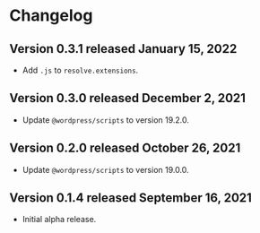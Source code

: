 # Changelog

## Version 0.3.1 released January 15, 2022

- Add `.js` to `resolve.extensions`.
## Version 0.3.0 released December 2, 2021

- Update `@wordpress/scripts` to version 19.2.0.

## Version 0.2.0 released October 26, 2021

- Update `@wordpress/scripts` to version 19.0.0.

## Version 0.1.4 released September 16, 2021

- Initial alpha release.
